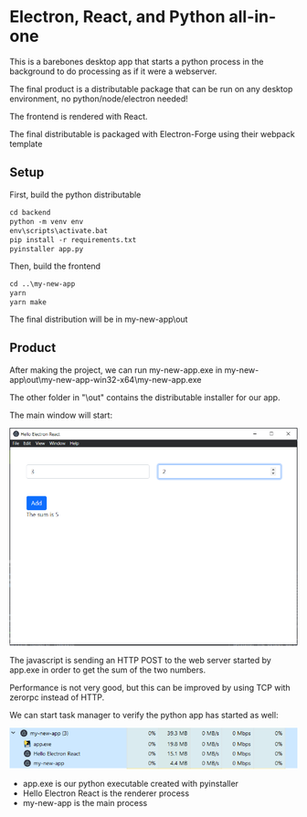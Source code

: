 # Electron, React, and Python all-in-one

This is a barebones desktop app that starts a python process in the background to do processing as if it were a webserver.

The final product is a distributable package that can be run on any desktop environment, no python/node/electron needed!

The frontend is rendered with React.

The final distributable is packaged with Electron-Forge using their webpack template

## Setup

First, build the python distributable
```
cd backend
python -m venv env
env\scripts\activate.bat
pip install -r requirements.txt
pyinstaller app.py
```

Then, build the frontend
```
cd ..\my-new-app
yarn
yarn make
```

The final distribution will be in my-new-app\out 

## Product

After making the project, we can run my-new-app.exe in my-new-app\out\my-new-app-win32-x64\my-new-app.exe

The other folder in "\out\" contains the distributable installer for our app.

The main window will start:

![main-window](img/MainWindow.png)

The javascript is sending an HTTP POST to the web server started by app.exe in order to get the sum of the two numbers.

Performance is not very good, but this can be improved by using TCP with zerorpc instead of HTTP.

We can start task manager to verify the python app has started as well:

![task-manager](img/TaskManager.png)

- app.exe is our python executable created with pyinstaller
- Hello Electron React is the renderer process
- my-new-app is the main process